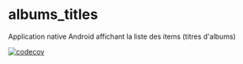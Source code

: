 # albums_titles
Application native Android affichant la liste des items (titres d'albums)

[![codecov](https://codecov.io/gh/rsoumail/my_memories/branch/main/graph/badge.svg?token=4JZDHYU38J)](https://codecov.io/gh/rsoumail/my_memories)
